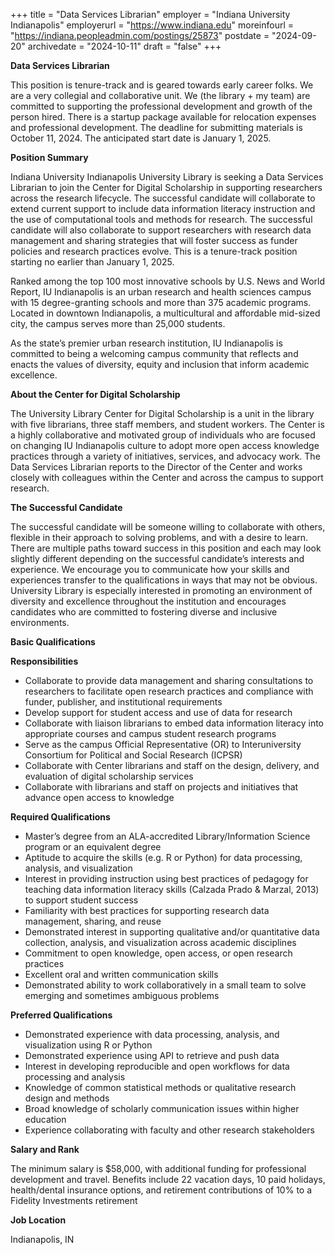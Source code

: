 +++
title = "Data Services Librarian"
employer = "Indiana University Indianapolis"
employerurl = "https://www.indiana.edu"
moreinfourl = "https://indiana.peopleadmin.com/postings/25873"
postdate = "2024-09-20"
archivedate = "2024-10-11"
draft = "false"
+++

**Data Services Librarian**

This position is tenure-track and is geared towards early career folks. We are a very collegial and collaborative unit. We (the library + my team) are committed to supporting the professional development and growth of the person hired. There is a startup package available for relocation expenses and professional development. The deadline for submitting materials is October 11, 2024. The anticipated start date is January 1, 2025. 

**Position Summary**

Indiana University Indianapolis University Library is seeking a Data Services Librarian to join the Center for Digital Scholarship in supporting researchers across the research lifecycle. The successful candidate will collaborate to extend current support to include data information literacy instruction and the use of computational tools and methods for research. The successful candidate will also collaborate to support researchers with research data management and sharing strategies that will foster success as funder policies and research practices evolve. This is a tenure-track position starting no earlier than January 1, 2025.
 
Ranked among the top 100 most innovative schools by U.S. News and World Report, IU Indianapolis is an urban research and health sciences campus with 15 degree-granting schools and more than 375 academic programs. Located in downtown Indianapolis, a multicultural and affordable mid-sized city, the campus serves more than 25,000 students. 
 
As the state’s premier urban research institution, IU Indianapolis is committed to being a welcoming campus community that reflects and enacts the values of diversity, equity and inclusion that inform academic excellence.

**About the Center for Digital Scholarship**
 
The University Library Center for Digital Scholarship is a unit in the library with five librarians, three staff members, and student workers. The Center is a highly collaborative and motivated group of individuals who are focused on changing IU Indianapolis culture to adopt more open access knowledge practices through a variety of initiatives, services, and advocacy work. The Data Services Librarian reports to the Director of the Center and works closely with colleagues within the Center and across the campus to support research. 
 
**The Successful Candidate**
 
The successful candidate will be someone willing to collaborate with others, flexible in their approach to solving problems, and with a desire to learn. There are multiple paths toward success in this position and each may look slightly different depending on the successful candidate’s interests and experience. We encourage you to communicate how your skills and experiences transfer to the qualifications in ways that may not be obvious. University Library is especially interested in promoting an environment of diversity and excellence throughout the institution and encourages candidates who are committed to fostering diverse and inclusive environments.

**Basic Qualifications**	

**Responsibilities**
 
 - Collaborate to provide data management and sharing consultations to researchers to facilitate open research practices and compliance with funder, publisher, and institutional requirements
 - Develop support for student access and use of data for research
 - Collaborate with liaison librarians to embed data information literacy into appropriate courses and campus student research programs
 - Serve as the campus Official Representative (OR) to Interuniversity Consortium for Political and Social Research (ICPSR)
 - Collaborate with Center librarians and staff on the design, delivery, and evaluation of digital scholarship services
 - Collaborate with librarians and staff on projects and initiatives that advance open access to knowledge
 
**Required Qualifications**

 - Master’s degree from an ALA-accredited Library/Information Science program or an equivalent degree
 - Aptitude to acquire the skills (e.g. R or Python) for data processing, analysis, and visualization
 - Interest in providing instruction using best practices of pedagogy for teaching data information literacy skills (Calzada Prado & Marzal, 2013) to support student success
 - Familiarity with best practices for supporting research data management, sharing, and reuse 
 - Demonstrated interest in supporting qualitative and/or quantitative data collection, analysis, and visualization across academic disciplines
 - Commitment to open knowledge, open access, or open research practices
 - Excellent oral and written communication skills
 - Demonstrated ability to work collaboratively in a small team to solve emerging and sometimes ambiguous problems
 
**Preferred Qualifications**

 - Demonstrated experience with data processing, analysis, and visualization using R or Python
 - Demonstrated experience using API to retrieve and push data
 - Interest in developing reproducible and open workflows for data processing and analysis
 - Knowledge of common statistical methods or qualitative research design and methods
 - Broad knowledge of scholarly communication issues within higher education
 - Experience collaborating with faculty and other research stakeholders 

**Salary and Rank**

The minimum salary is $58,000, with additional funding for professional development and travel. Benefits include 22 vacation days, 10 paid holidays, health/dental insurance options, and retirement contributions of 10% to a Fidelity Investments retirement

**Job Location**

Indianapolis, IN
